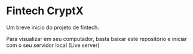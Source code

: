 # Fintech CryptX

Um breve inicio do projeto de fintech.


Para visualizar em seu computador, basta baixar este repositório e iniciar com o seu servidor local (Live server)